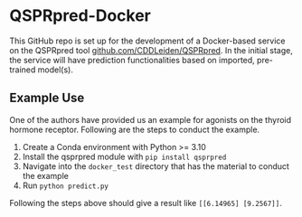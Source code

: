 # QSPRpred-Docker

This GitHub repo is set up for the development of a Docker-based service on the QSPRpred tool [github.com/CDDLeiden/QSPRpred](https://github.com/CDDLeiden/QSPRpred). In the initial stage, the service will have prediction functionalities based on imported, pre-trained model(s). 


## Example Use 

One of the authors have provided us an example for agonists on the thyroid hormone receptor. Following are the steps to conduct the example. 

1. Create a Conda environment with Python >= 3.10
2. Install the qsprpred module with `pip install qsprpred`
3. Navigate into the `docker_test` directory that has the material to conduct the example
4. Run `python predict.py`

Following the steps above should give a result like `[[6.14965] [9.2567]]`. 